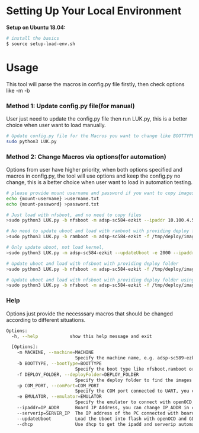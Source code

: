 # Setting Up Your Local Environment

**Setup on Ubuntu 18.04:**
```bash
# install the basics
$ source setup-load-env.sh
```
# Usage #

This tool will parse the macros in config.py file firstly, then check options like -m -b 

### Method 1: Update config.py file(for manual) ###

User just need to update the config.py file then run LUK.py, this is a better choice when user want to load manually.
```bash
# Update config.py file for the Macros you want to change like BOOTTYPE, EMULATOR,COM_PORT, then run
sudo python3 LUK.py
```

### Method 2: Change Macros via options(for automation) ###

Options from user have higher priority, when both options specified and macros in config.py, the tool will use options 
and keep the config.py no change, this is a better choice when user want to load in automation testing.
```bash
# please provide mount username and password if you want to copy images from shared folder like //shared/folder
echo {mount-username} >username.txt
echo {mount-password} >password.txt

# Just load with nfsboot, and no need to copy files
>sudo python3 LUK.py -b nfsboot -m adsp-sc584-ezkit --ipaddr 10.100.4.50 --serverip 10.100.4.174

# No need to update uboot and load with ramboot with providing deploy folder
>sudo python3 LUK.py -b ramboot -m adsp-sc584-ezkit -f /tmp/deploy/images/adsp-sc584-ezkit

# Only update uboot, not load kernel, 
>sudo python3 LUK.py -m adsp-sc584-ezkit --updateUboot -e 2000 --ipaddr 10.100.4.50 --serverip 10.100.4.174

# Update uboot and load with nfsboot with providing deploy folder
>sudo python3 LUK.py -b nfsboot -m adsp-sc584-ezkit -f /tmp/deploy/images/adsp-sc584-ezkit/ --updateUboot -e 2000 --ipaddr 10.100.4.50 --serverip 10.100.4.174

# Update uboot and load with nfsboot with providing deploy folder using dhcp
>sudo python3 LUK.py -b nfsboot -m adsp-sc584-ezkit -f /tmp/deploy/images/adsp-sc584-ezkit/ --updateUboot -e 2000 --dhcp
```

### Help ###

Options just provide the necesssary macros that should be changed according to different situations.

``` bash    
Options:
  -h, --help            show this help message and exit

  [Options]:
    -m MACHINE, --machine=MACHINE
                          Specify the machine name, e.g. adsp-sc589-ezkit, you can change MACHINE in config file
    -b BOOTTYPE, --bootType=BOOTTYPE
                          Specify the boot type like nfsboot,ramboot or sdcardboot, you can change BOOTTYPE in config file
    -f DEPLOY_FOLDER, --deployFolder=DEPLOY_FOLDER
                          Specify the deploy folder to find the images that to be loaded, you can change DEPLOY_FOLDER in config file
    -p COM_PORT, --comPort=COM_PORT
                          Specify the COM port connected to UART, you can change COM_PORT in config file
    -e EMULATOR, --emulator=EMULATOR
                          Specify the emulator to connect with openOCD, e.g. 1000, 2000, you can change EMULATOR in config file
    --ipaddr=IP_ADDR      Board IP Address, you can change IP_ADDR in config file
    --serverip=SERVER_IP  The IP address of the PC connected with board, you can change SERVER_IP in config file
    --updateUboot         Load the Uboot into flash with openOCD and GDB, the default value is true, you can change UBOOT_UPDATE in config file
    --dhcp                Use dhcp to get the ipadd and serverip automatically, the default is false, you can change DHCP in config file

```    
